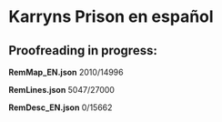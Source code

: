 # Karryns Prison en español  

## Proofreading in progress:  

**RemMap_EN.json**  2010/14996  
  
**RemLines.json**   5047/27000  
  
**RemDesc_EN.json** 0/15662  
  
